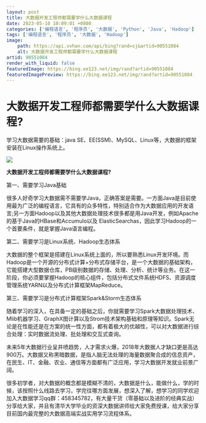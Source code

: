 ```yaml
---
layout: post
title: 大数据开发工程师都需要学什么大数据课程
date: 2023-05-10 10:09:01 +0800
categories: ['编程语言', '程序员', '大数据', 'Python', 'Java', 'Hadoop']
tags: ['编程语言', '程序员', '大数据', 'Hadoop']
image:
    path: https://api.vvhan.com/api/bing?rand=sj&artid=90551084
    alt: 大数据开发工程师都需要学什么大数据课程
artid: 90551084
render_with_liquid: false
featuredImage: https://bing.ee123.net/img/rand?artid=90551084
featuredImagePreview: https://bing.ee123.net/img/rand?artid=90551084
---
```


# 大数据开发工程师都需要学什么大数据课程?

学习大数据需要的基础：java SE、EE(SSM)、MySQL、Linux等，大数据的框架安装在Linux操作系统上。

![](//upload-images.jianshu.io/upload_images/14291549-8372d894249db3ea.jpg?imageMogr2/auto-orient/strip%7CimageView2/2/w/500/format/webp)

**大数据开发工程师都需要学什么大数据课程?**

第一、需要学习Java基础

很多人好奇学习大数据需不需要学Java，正确答案是需要。一方面Java是目前使用最为广泛的编程语言，它具有的众多特性，特别适合作为大数据应用的开发语言;另一方面Hadoop以及其他大数据处理技术很多都是用Java开发，例如Apache的基于Java的HBase和Accumulo以及 ElasticSearchas，因此学习Hadoop的一个首要条件，就是掌握Java语言编程。

第二、需要学习是Linux系统、Hadoop生态体系

大数据的整个框架是搭建在Linux系统上面的，所以要熟悉Linux开发环境。而Hadoop是一个开源的分布式计算+分布式存储平台，是一个大数据的基础架构，它能搭建大型数据仓库，PB级别数据的存储、处理、分析、统计等业务。在这一阶段，你必须要掌握Hadoop的核心组件，包括分布式文件系统HDFS、资源调度管理系统YARN以及分布式计算框架MapReduce。

第三、需要学习是分布式计算框架Spark&Storm生态体系

随着学习的深入，在具备一定的基础之后，你就需要学习Spark大数据处理技术、Mlib机器学习、GraphX图计算以及Strom技术架构基础和原理等知识。Spark无论是在性能还是在方案的统一性方面，都有着极大的优越性，可以对大数据进行综合处理：实时数据流处理、批处理和交互式查询。

未来5年大数据行业呈井喷趋势，人才需求火爆，2018年大数据人才缺口更是高达900万。大数据又称黑暗数据，是指人脑无法处理的海量数据聚合成的信息资产，在民生、IT、金融、农业、通信等方面都有广泛应用，学习大数据开发就业前景广阔。

很多初学者，对大数据的概念都是模糊不清的，大数据是什么，能做什么，学的时候，该按照什么线路去学习，学完往哪方面发展，想深入了解，想学习的同学欢迎加入大数据学习qq群：458345782，有大量干货（零基础以及进阶的经典实战）分享给大家，并且有清华大学毕业的资深大数据讲师给大家免费授课，给大家分享目前国内最完整的大数据高端实战实用学习流程体系。